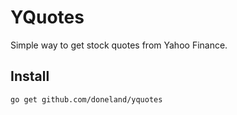 <h1>YQuotes</h1>
<p>Simple way to get stock quotes from Yahoo Finance.</p>

<h2>Install</h2>
<code>go get github.com/doneland/yquotes</code>
